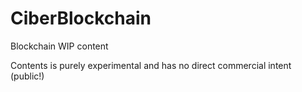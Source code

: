 # CiberBlockchain
Blockchain WIP content

Contents is purely experimental and has no direct commercial intent (public!)
